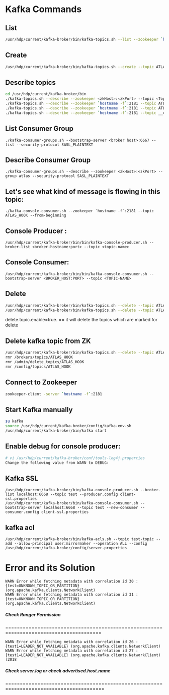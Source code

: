 # Kafka Commands

## List
```sh
/usr/hdp/current/kafka-broker/bin/kafka-topics.sh --list --zookeeper `hostname -f`:2181
```

## Create
```sh
/usr/hdp/current/kafka-broker/bin/kafka-topics.sh --create --topic ATLAS_HOOK --zookeeper `hostname -f`:2181 --partitions 1 --replication-factor 1
```

## Describe topics
```sh
cd /usr/hdp/current/kafka-broker/bin
./kafka-topics.sh --describe --zookeeper <zkHost>:<zkPort> --topic <TopicName>
./kafka-topics.sh --describe --zookeeper `hostname -f`:2181 --topic ATLAS_HOOK
./kafka-topics.sh --describe --zookeeper `hostname -f`:2181 --topic ATLAS_ENTITIES
./kafka-topics.sh --describe --zookeeper `hostname -f`:2181 --topic __consumer_offsets
```

## List Consumer Group
`./kafka-consumer-groups.sh --bootstrap-server <broker host>:6667 --list --security-protocol SASL_PLAINTEXT` 

## Describe Consumer Group
`./kafka-consumer-groups.sh --describe --zookeeper <zkHost>:<zkPort> --group atlas --security-protocol SASL_PLAINTEXT`

## Let's see what kind of message is flowing in this topic:
```
./kafka-console-consumer.sh --zookeeper `hostname -f`:2181 --topic ATLAS_HOOK --from-beginning
```

## Console Producer :
`/usr/hdp/current/kafka-broker/bin/bin/kafka-console-producer.sh --broker-list <broker-hostname:port> --topic <topic-name>`

## Console Consumer:
`/usr/hdp/current/kafka-broker/bin/bin/kafka-console-consumer.sh --bootstrap-server <BROKER_HOST:PORT> --topic <TOPIC-NAME>`

## Delete
```sh
/usr/hdp/current/kafka-broker/bin/kafka-topics.sh --delete --topic ATLAS_ENTITIES --zookeeper `hostname -f`:2181
/usr/hdp/current/kafka-broker/bin/kafka-topics.sh --delete --topic ATLAS_HOOK --zookeeper `hostname -f`:2181
```

delete.topic.enable=true. == it will delete the topics which are marked for delete

## Delete kafka topic from ZK

```sh
/usr/hdp/current/kafka-broker/bin/kafka-topics.sh --delete --topic ATLAS_HOOK --zookeeper `hostname -f`:2181
rmr /brokers/topics/ATLAS_HOOK
rmr /admin/delete_topics/ATLAS_HOOK
rmr /config/topics/ATLAS_HOOK
```

## Connect to Zookeeper
```sh
zookeeper-client -server `hostname -f`:2181
```

##  Start Kafka manually
```bash
su kafka
source /usr/hdp/current/kafka-broker/config/kafka-env.sh
/usr/hdp/current/kafka-broker/bin/kafka start
```

## Enable debug for console producer:
```sh
# vi /usr/hdp/current/kafka-broker/conf/tools-log4j.properties
Change the following value from WARN to DEBUG:
```

## Kafka SSL
```
/usr/hdp/current/kafka-broker/bin/kafka-console-producer.sh --broker-list localhost:6668 --topic test --producer.config client-ssl.properties
/usr/hdp/current/kafka-broker/bin/kafka-console-consumer.sh --bootstrap-server localhost:6668 --topic test --new-consumer --consumer.config client-ssl.properties
```

## kafka acl

`/usr/hdp/current/kafka-broker/bin/kafka-acls.sh --topic test-topic --add --allow-principal user:mirrormaker --operation ALL --config /usr/hdp/current/kafka-broker/config/server.properties`


# Error and its Solution

```
WARN Error while fetching metadata with correlation id 30 : {test=UNKNOWN_TOPIC_OR_PARTITION} (org.apache.kafka.clients.NetworkClient)
WARN Error while fetching metadata with correlation id 31 : {test=UNKNOWN_TOPIC_OR_PARTITION} (org.apache.kafka.clients.NetworkClient)
```
##### Check Ranger Permission
=======================================================================================
                                                                                        

```
WARN Error while fetching metadata with correlation id 26 : {test1=LEADER_NOT_AVAILABLE} (org.apache.kafka.clients.NetworkClient)
WARN Error while fetching metadata with correlation id 27 : {test1=LEADER_NOT_AVAILABLE} (org.apache.kafka.clients.NetworkClient)[2018
```
##### Check server.log or check advertised.host.name
========================================================================================
